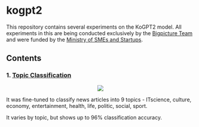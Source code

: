 # kogpt2
This repository contains several experiments on the KoGPT2 model.
All experiments in this are being conducted exclusively by the [Bigpicture Team](http://bigpicture.team) and were funded by the [Ministry of SMEs and Startups](https://www.mss.go.kr).

## Contents

### 1. [Topic Classification](https://github.com/bigpicture-kr/kogpt2/blob/master/src/NewsTopicClassification.ipynb)

<p align="center">
  <img src="https://user-images.githubusercontent.com/9818523/175227722-e8b503fd-c957-4c9b-ac3b-ef259ca73469.png" />
</p>

It was fine-tuned to classify news articles into 9 topics - ITscience, culture, economy, entertainment, health, life, politic, social, sport.

It varies by topic, but shows up to 96% classification accuracy.
